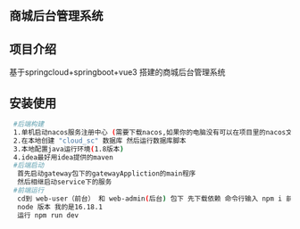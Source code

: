 ## 商城后台管理系统

## 项目介绍
基于springcloud+springboot+vue3 搭建的商城后台管理系统  

## 安装使用
``` bash
 #后端构建
 1.单机启动nacos服务注册中心 (需要下载nacos,如果你的电脑没有可以在项目里的nacos文件里启动 cd到nacos的bin 目录 cmd打开 （win系统）./startup.cmd  -m standalone 即可) 
 2.在本地创建 "cloud_sc" 数据库 然后运行数据库脚本
 3.本地配置java运行环境(1.8版本)
 4.idea最好用idea提供的maven
 #后端启动
  首先启动gateway包下的gatewayAppliction的main程序
  然后相继启动service下的服务
 #前端运行
  cd到 web-user（前台） 和 web-admin(后台) 包下 先下载依赖 命令行输入 npm i 前台和后台都需要执行这个命令一次
  node 版本 我的是16.18.1
  运行 npm run dev 
```


 